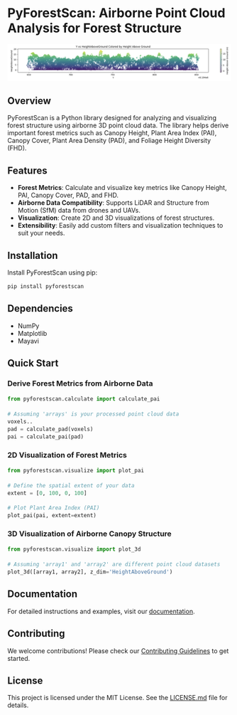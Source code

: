 # PyForestScan: Airborne Point Cloud Analysis for Forest Structure

![Height Above Ground](./screenshots/hag.png)

## Overview

PyForestScan is a Python library designed for analyzing and visualizing forest structure using airborne 
3D point cloud data. The library helps derive important forest metrics such as Canopy Height, 
Plant Area Index (PAI), Canopy Cover, Plant Area Density (PAD), and Foliage Height Diversity (FHD).

## Features

- **Forest Metrics**: Calculate and visualize key metrics like Canopy Height, PAI, Canopy Cover, PAD, and FHD.
- **Airborne Data Compatibility**: Supports LiDAR and Structure from Motion (SfM) data from drones and UAVs.
- **Visualization**: Create 2D and 3D visualizations of forest structures.
- **Extensibility**: Easily add custom filters and visualization techniques to suit your needs.

## Installation

Install PyForestScan using pip:

```bash
pip install pyforestscan
```

## Dependencies

- NumPy
- Matplotlib
- Mayavi

## Quick Start

### Derive Forest Metrics from Airborne Data

```python
from pyforestscan.calculate import calculate_pai

# Assuming 'arrays' is your processed point cloud data
voxels..
pad = calculate_pad(voxels)
pai = calculate_pai(pad)
```

### 2D Visualization of Forest Metrics

```python
from pyforestscan.visualize import plot_pai

# Define the spatial extent of your data
extent = [0, 100, 0, 100]

# Plot Plant Area Index (PAI)
plot_pai(pai, extent=extent)
```

### 3D Visualization of Airborne Canopy Structure

```python
from pyforestscan.visualize import plot_3d

# Assuming 'array1' and 'array2' are different point cloud datasets
plot_3d([array1, array2], z_dim='HeightAboveGround')
```

## Documentation

For detailed instructions and examples, visit our [documentation](https://pyforestscan.readthedocs.io/).

## Contributing

We welcome contributions! Please check our [Contributing Guidelines](CONTRIBUTING.md) to get started.

## License

This project is licensed under the MIT License. See the [LICENSE.md](LICENSE.md) file for details.
